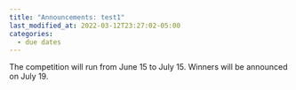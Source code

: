 ```yaml
---
title: "Announcements: test1"
last_modified_at: 2022-03-12T23:27:02-05:00
categories:
  - due dates
---
```


The competition will run from June 15 to July 15. Winners will be announced on July 19.
